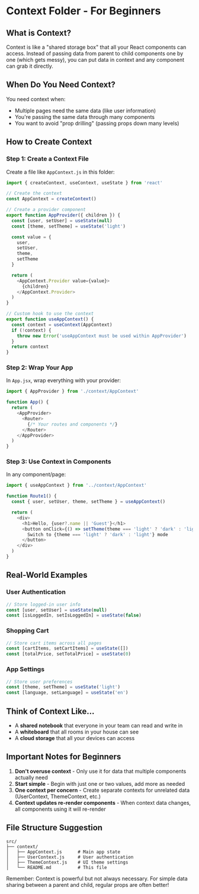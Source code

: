 # Context Folder - For Beginners

## What is Context?

Context is like a "shared storage box" that all your React components can access. Instead of passing data from parent to child components one by one (which gets messy), you can put data in context and any component can grab it directly.

## When Do You Need Context?

You need context when:
- Multiple pages need the same data (like user information)
- You're passing the same data through many components
- You want to avoid "prop drilling" (passing props down many levels)

## How to Create Context

### Step 1: Create a Context File
Create a file like `AppContext.js` in this folder:

```javascript
import { createContext, useContext, useState } from 'react'

// Create the context
const AppContext = createContext()

// Create a provider component
export function AppProvider({ children }) {
  const [user, setUser] = useState(null)
  const [theme, setTheme] = useState('light')

  const value = {
    user,
    setUser,
    theme,
    setTheme
  }

  return (
    <AppContext.Provider value={value}>
      {children}
    </AppContext.Provider>
  )
}

// Custom hook to use the context
export function useAppContext() {
  const context = useContext(AppContext)
  if (!context) {
    throw new Error('useAppContext must be used within AppProvider')
  }
  return context
}
```

### Step 2: Wrap Your App
In `App.jsx`, wrap everything with your provider:

```javascript
import { AppProvider } from './context/AppContext'

function App() {
  return (
    <AppProvider>
      <Router>
        {/* Your routes and components */}
      </Router>
    </AppProvider>
  )
}
```

### Step 3: Use Context in Components
In any component/page:

```javascript
import { useAppContext } from '../context/AppContext'

function Route1() {
  const { user, setUser, theme, setTheme } = useAppContext()

  return (
    <div>
      <h1>Hello, {user?.name || 'Guest'}</h1>
      <button onClick={() => setTheme(theme === 'light' ? 'dark' : 'light')}>
        Switch to {theme === 'light' ? 'dark' : 'light'} mode
      </button>
    </div>
  )
}
```

## Real-World Examples

### User Authentication
```javascript
// Store logged-in user info
const [user, setUser] = useState(null)
const [isLoggedIn, setIsLoggedIn] = useState(false)
```

### Shopping Cart
```javascript
// Store cart items across all pages
const [cartItems, setCartItems] = useState([])
const [totalPrice, setTotalPrice] = useState(0)
```

### App Settings
```javascript
// Store user preferences
const [theme, setTheme] = useState('light')
const [language, setLanguage] = useState('en')
```

## Think of Context Like...

- A **shared notebook** that everyone in your team can read and write in
- A **whiteboard** that all rooms in your house can see
- A **cloud storage** that all your devices can access

## Important Notes for Beginners

1. **Don't overuse context** - Only use it for data that multiple components actually need
2. **Start simple** - Begin with just one or two values, add more as needed
3. **One context per concern** - Create separate contexts for unrelated data (UserContext, ThemeContext, etc.)
4. **Context updates re-render components** - When context data changes, all components using it will re-render

## File Structure Suggestion

```
src/
├── context/
│   ├── AppContext.js      # Main app state
│   ├── UserContext.js     # User authentication
│   ├── ThemeContext.js    # UI theme settings
│   └── README.md          # This file
```

Remember: Context is powerful but not always necessary. For simple data sharing between a parent and child, regular props are often better!